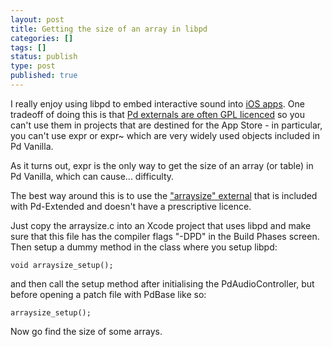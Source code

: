 ```yaml
---
layout: post
title: Getting the size of an array in libpd
categories: []
tags: []
status: publish
type: post
published: true
---
```


I really enjoy using libpd to embed interactive sound into [iOS apps](http://charlesmartin.com.au/apps). One tradeoff of doing this is that [Pd externals are often GPL licenced](https://github.com/libpd/libpd/wiki/misc#using-externals) so you can't use them in projects that are destined for the App Store - in particular, you can't use expr or expr~ which are very widely used objects included in Pd Vanilla.

As it turns out, expr is the only way to get the size of an array (or table) in Pd Vanilla, which can cause... difficulty.

The best way around this is to use the ["arraysize" external](http://puredata.info/downloads/arraysize) that is included with Pd-Extended and doesn't have a prescriptive licence.

Just copy the arraysize.c into an Xcode project that uses libpd and make sure that this file has the compiler flags "-DPD" in the Build Phases screen. Then setup a dummy method in the class where you setup libpd:

    void arraysize_setup();

and then call the setup method after initialising the PdAudioController, but before opening a patch file with PdBase like so:

    arraysize_setup();

Now go find the size of some arrays.
